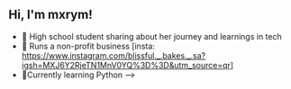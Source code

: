 ## Hi, I'm mxrym!

- 🔭 High school student sharing about her journey and learnings in tech
- 🌱 Runs a non-profit business [insta: https://www.instagram.com/blissful._.bakes._.sa?igsh=MXJ6Y2RjeTN1MnV0YQ%3D%3D&utm_source=qr]
- 💭Currently learning Python
-->
